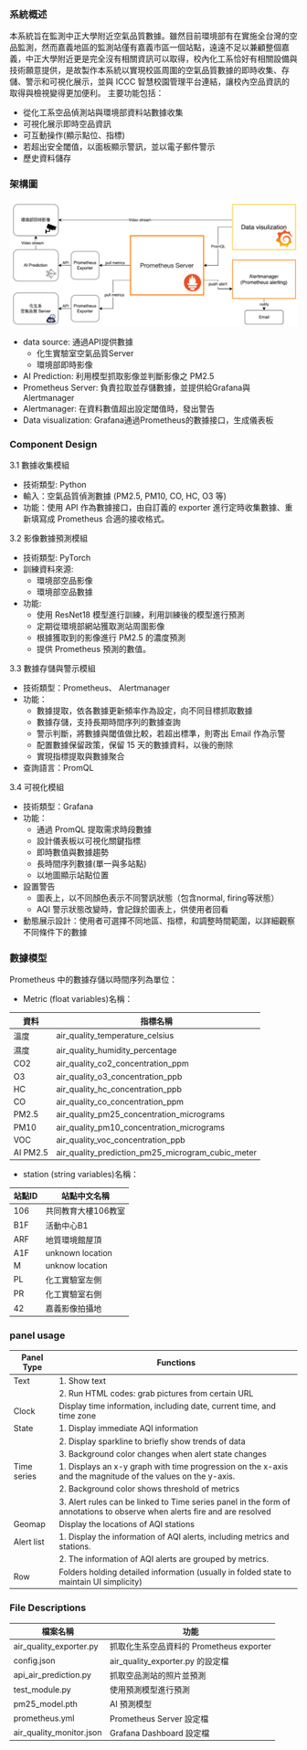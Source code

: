 ### 系統概述
本系統旨在監測中正大學附近空氣品質數據。雖然目前環境部有在實施全台灣的空品監測，然而嘉義地區的監測站僅有嘉義市區一個站點，遠遠不足以兼顧整個嘉義，中正大學附近更是完全沒有相關資訊可以取得，校內化工系恰好有相關設備與技術願意提供，是故製作本系統以實現校區周圍的空氣品質數據的即時收集、存儲、警示和可視化展示，並與 ICCC 智慧校園管理平台連結，讓校內空品資訊的取得與檢視變得更加便利。
	主要功能包括：
+ 從化工系空品偵測站與環境部資料站數據收集
+ 可視化展示即時空品資訊
+ 可互動操作(顯示點位、指標)
+ 若超出安全閾值，以面板顯示警訊，並以電子郵件警示 
+ 歷史資料儲存

### 架構圖
![](https://raw.githubusercontent.com/HutakiHare/IIS_intern/main/%E8%9E%A2%E5%B9%95%E6%93%B7%E5%8F%96%E7%95%AB%E9%9D%A2%202025-01-10%20142402.png)  
+ data source: 通過API提供數據  
    + 化生實驗室空氣品質Server  
    + 環境部即時影像  
+ AI Prediction: 利用模型抓取影像並判斷影像之 PM2.5  
+ Prometheus Server: 負責拉取並存儲數據，並提供給Grafana與 Alertmanager  
+ Alertmanager: 在資料數值超出設定閾值時，發出警告  
+ Data visualization: Grafana通過Prometheus的數據接口，生成儀表板  

### Component Design
3.1 數據收集模組  
+ 技術類型: Python  
+ 輸入：空氣品質偵測數據 (PM2.5, PM10, CO, HC, O3 等)  
+ 功能：使用 API 作為數據接口，由自訂義的 exporter 進行定時收集數據、重新填寫成 Prometheus 合適的接收格式。
  
3.2 影像數據預測模組  
+ 技術類型: PyTorch  
+ 訓練資料來源:  
    + 環境部空品影像  
    + 環境部空品數據  
+ 功能:  
    + 使用 ResNet18 模型進行訓練，利用訓練後的模型進行預測  
    + 定期從環境部網站獲取測站周圍影像  
    + 根據獲取到的影像進行 PM2.5 的濃度預測  
    + 提供 Prometheus 預測的數值。 

3.3 數據存儲與警示模組  
+ 技術類型：Prometheus、 Alertmanager  
+ 功能：  
    + 數據提取，依各數據更新頻率作為設定，向不同目標抓取數據  
    + 數據存儲，支持長期時間序列的數據查詢  
    + 警示判斷，將數據與閾值做比較，若超出標準，則寄出 Email 作為示警  
    + 配置數據保留政策，保留 15 天的數據資料，以後的刪除  
    + 實現指標提取與數據聚合  
+ 查詢語言：PromQL  

3.4 可視化模組  
+ 技術類型：Grafana  
+ 功能：  
    + 通過 PromQL 提取需求時段數據  
    + 設計儀表板以可視化關鍵指標  
    + 即時數值與數據趨勢  
    + 長時間序列數據(單一與多站點)  
    + 以地圖顯示站點位置  
+ 設置警告  
    + 圖表上，以不同顏色表示不同警訊狀態（包含normal, firing等狀態）  
    + AQI 警示狀態改變時，會記錄於圖表上，供使用者回看  
+ 動態展示設計：使用者可選擇不同地區、指標，和調整時間範圍，以詳細觀察不同條件下的數據  


### 數據模型

Prometheus 中的數據存儲以時間序列為單位：
+ Metric (float variables)名稱：

| 資料         | 指標名稱                                      |
|--------------|-----------------------------------------------|
| 溫度         | air_quality_temperature_celsius              |
| 濕度         | air_quality_humidity_percentage              |
| CO2          | air_quality_co2_concentration_ppm            |
| O3           | air_quality_o3_concentration_ppb             |
| HC           | air_quality_hc_concentration_ppb             |
| CO           | air_quality_co_concentration_ppm             |
| PM2.5        | air_quality_pm25_concentration_micrograms     |
| PM10         | air_quality_pm10_concentration_micrograms     |
| VOC          | air_quality_voc_concentration_ppb            |
| AI PM2.5     | air_quality_prediction_pm25_microgram_cubic_meter |

+ station (string variables)名稱：

| 站點ID | 站點中文名稱            |
|--------|-------------------------|
| 106    | 共同教育大樓106教室     |
| B1F    | 活動中心B1              |
| ARF    | 地質環境館屋頂          |
| A1F    | unknown location        |
| M      | unknow location         |
| PL     | 化工實驗室左側          |
| PR     | 化工實驗室右側          |
| 42     | 嘉義影像拍攝地          |

### panel usage

| Panel Type   | Functions                                                                                                                                          |
|--------------|---------------------------------------------------------------------------------------------------------------------------------------------------|
| Text         | 1. Show text                                                                                                                                    |
|              | 2. Run HTML codes: grab pictures from certain URL                                                                                               |
| Clock        | Display time information, including date, current time, and time zone                                                                          |
| State        | 1. Display immediate AQI information                                                                                                           |
|              | 2. Display sparkline to briefly show trends of data                                                                                            |
|              | 3. Background color changes when alert state changes                                                                                           |
| Time series  | 1. Displays an x-y graph with time progression on the x-axis and the magnitude of the values on the y-axis.                                    |
|              | 2. Background color shows threshold of metrics                                                                                                |
|              | 3. Alert rules can be linked to Time series panel in the form of annotations to observe when alerts fire and are resolved                      |
| Geomap       | Display the locations of AQI stations                                                                                                          |
| Alert list   | 1. Display the information of AQI alerts, including metrics and stations.                                                                      |
|              | 2. The information of AQI alerts are grouped by metrics.                                                                                       |
| Row          | Folders holding detailed information (usually in folded state to maintain UI simplicity)                                                      |

### File Descriptions

| 檔案名稱                 | 功能                                           |
|--------------------------|----------------------------------------------|
| air_quality_exporter.py | 抓取化生系空品資料的 Prometheus exporter       |
| config.json             | air_quality_exporter.py 的設定檔             |
| api_air_prediction.py   | 抓取空品測站的照片並預測                     |
| test_module.py          | 使用預測模型進行預測                        |
| pm25_model.pth          | AI 預測模型                                  |
| prometheus.yml          | Prometheus Server 設定檔                     |
| air_quality_monitor.json| Grafana Dashboard 設定檔                     |